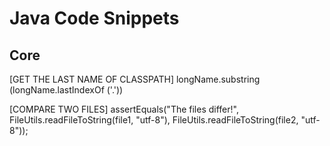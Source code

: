 # Java Code Snippets
## Core
[GET THE LAST NAME OF CLASSPATH]
longName.substring (longName.lastIndexOf ('.'))

[COMPARE TWO FILES]
assertEquals("The files differ!", 
    FileUtils.readFileToString(file1, "utf-8"), 
    FileUtils.readFileToString(file2, "utf-8"));
    